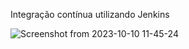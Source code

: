Integração contínua utilizando Jenkins


![Screenshot from 2023-10-10 11-45-24](https://github.com/Ricardo6664/Pipeline_continuous_integration_with_Jenkins/assets/124509531/1f4473e7-28b8-4fe6-ae13-f2283f84f0ce)
